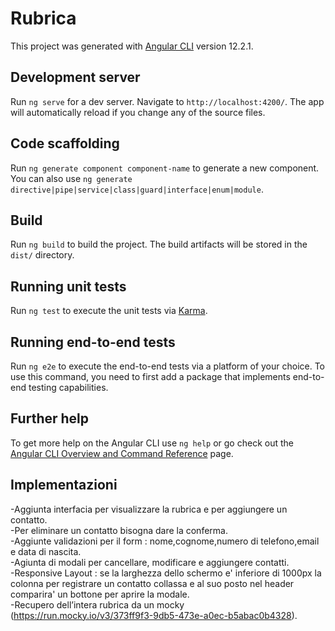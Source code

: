 # Rubrica

This project was generated with [Angular CLI](https://github.com/angular/angular-cli) version 12.2.1.

## Development server

Run `ng serve` for a dev server. Navigate to `http://localhost:4200/`. The app will automatically reload if you change any of the source files.

## Code scaffolding

Run `ng generate component component-name` to generate a new component. You can also use `ng generate directive|pipe|service|class|guard|interface|enum|module`.

## Build

Run `ng build` to build the project. The build artifacts will be stored in the `dist/` directory.

## Running unit tests

Run `ng test` to execute the unit tests via [Karma](https://karma-runner.github.io).

## Running end-to-end tests

Run `ng e2e` to execute the end-to-end tests via a platform of your choice. To use this command, you need to first add a package that implements end-to-end testing capabilities.

## Further help

To get more help on the Angular CLI use `ng help` or go check out the [Angular CLI Overview and Command Reference](https://angular.io/cli) page.

## Implementazioni

-Aggiunta interfacia per visualizzare la rubrica e per aggiungere un contatto.<br />
-Per eliminare un contatto bisogna dare la conferma.<br />
-Aggiunte validazioni per il form : nome,cognome,numero di telefono,email e data di nascita.<br />
-Agiunta di modali per cancellare, modificare e aggiungere contatti.<br />
-Responsive Layout : se la larghezza dello schermo e' inferiore di 1000px la colonna per registrare un contatto collassa e al suo posto nel header comparira' un bottone per aprire la modale.<br />
-Recupero dell’intera rubrica da un mocky (https://run.mocky.io/v3/373ff9f3-9db5-473e-a0ec-b5abac0b4328).<br />
